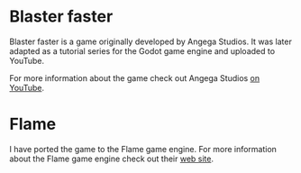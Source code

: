 # Blaster faster

Blaster faster is a game originally developed by Angega Studios. It was later adapted as a tutorial series for the Godot game engine and uploaded to YouTube.

For more information about the game check out Angega Studios [on YouTube](https://www.youtube.com/channel/UChv-gaPlKNROf6iMDhxIpUA).

# Flame 

I have ported the game to the Flame game engine. For more information about the Flame game engine check out their [web site](https://flame-engine.org/).